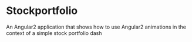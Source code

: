 # Stockportfolio

An Angular2 application that shows how to use Angular2 animations in the context of a simple stock portfolio dash
